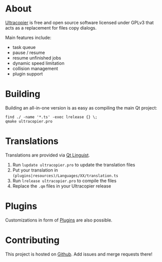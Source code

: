 # About

[Ultracopier](https://ultracopier.first-world.info/) is free and open
source software licensed under GPLv3 that acts as a replacement for
files copy dialogs.

Main features include:
- task queue
- pause / resume
- resume unfinished jobs
- dynamic speed limitation
- collision management
- plugin support


# Building

Building an all-in-one version is as easy as compiling the main Qt project:

    find ./ -name '*.ts' -exec lrelease {} \;
    qmake ultracopier.pro


# Translations

Translations are provided via [Qt Linguist](http://doc.qt.io/qt-5/qtlinguist-index.html).

1. Run `lupdate ultracopier.pro` to update the translation files
2. Put your translation in `(plugins|resources)/Languages/XX/translation.ts`
3. Run `lrelease ultracopier.pro` to compile the files
4. Replace the `.qm` files in your Ultracopier release


# Plugins

Customizations in form of [Plugins](plugins/README.md) are also possible.


# Contributing
This project is hosted on [Github](https://github.com/alphaonex86/Ultracopier).
Add issues and merge requests there!

